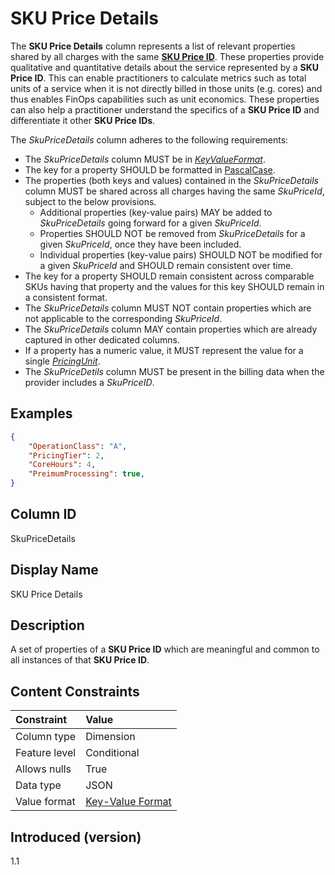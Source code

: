 # SKU Price Details

The **SKU Price Details** column represents a list of relevant properties shared by all charges with the same [**SKU Price ID**](#skupriceid). These properties provide qualitative and quantitative details about the service represented by a **SKU Price ID**. This can enable practitioners to calculate metrics such as total units of a service when it is not directly billed in those units (e.g. cores) and thus enables FinOps capabilities such as unit economics. These properties can also help a practitioner understand the specifics of a **SKU Price ID** and differentiate it other **SKU Price IDs**.


The *SkuPriceDetails* column adheres to the following requirements:

- The *SkuPriceDetails* column MUST be in [*KeyValueFormat*](#key-valueformat).
- The key for a property SHOULD be formatted in [PascalCase](#glossary:pascalcase).
- The properties (both keys and values) contained in the *SkuPriceDetails* column MUST be shared across all charges having the same *SkuPriceId*, subject to the below provisions.
  - Additional properties (key-value pairs) MAY be added to *SkuPriceDetails* going forward for a given *SkuPriceId*.
  - Properties SHOULD NOT be removed from *SkuPriceDetails* for a given *SkuPriceId*, once they have been included.
  - Individual properties (key-value pairs) SHOULD NOT be modified for a given *SkuPriceId* and SHOULD remain consistent over time.
- The key for a property SHOULD remain consistent across comparable SKUs having that property and the values for this key SHOULD remain in a consistent format.
- The *SkuPriceDetails* column MUST NOT contain properties which are not applicable to the corresponding *SkuPriceId*.
- The *SkuPriceDetails* column MAY contain properties which are already captured in other dedicated columns.
- If a property has a numeric value, it MUST represent the value for a single [*PricingUnit*](#pricingunit).
- The *SkuPriceDetils* column MUST be present in the billing data when the provider includes a *SkuPriceID*.

## Examples

```json
{
    "OperationClass": "A",
    "PricingTier": 2,
    "CoreHours": 4,
    "PreimumProcessing": true,
}
```

## Column ID

SkuPriceDetails

## Display Name

SKU Price Details

## Description

A set of properties of a **SKU Price ID** which are meaningful and common to all instances of that **SKU Price ID**.

## Content Constraints

|    Constraint   |      Value       |
|:----------------|:-----------------|
| Column type     | Dimension        |
| Feature level   | Conditional      |
| Allows nulls    | True             |
| Data type       | JSON             |
| Value format    | [Key-Value Format](#key-valueformat) |

## Introduced (version)

1.1
